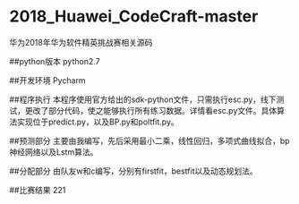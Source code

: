# 2018_Huawei_CodeCraft-master
华为2018年华为软件精英挑战赛相关源码

##python版本 
python2.7

##开发环境
Pycharm

##程序执行
本程序使用官方给出的sdk-python文件，只需执行esc.py，线下测试，更改了部分代码，使之能够执行所有练习数据。详情看esc.py文件。具体算法实现位于predict.py，以及BP.py和poltfit.py。

##预测部分
主要由我编写，先后采用最小二乘，线性回归，多项式曲线拟合，bp神经网络以及Lstm算法。

##分配部分
由队友w和c编写，分别有firstfit，bestfit以及动态规划法。

##比赛结果
221
